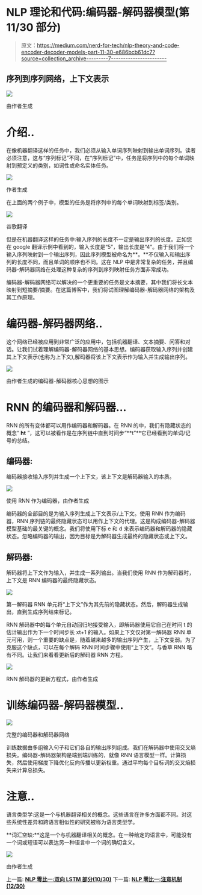 # NLP 理论和代码:编码器-解码器模型(第 11/30 部分)

> 原文：<https://medium.com/nerd-for-tech/nlp-theory-and-code-encoder-decoder-models-part-11-30-e686bcb61dc7?source=collection_archive---------7----------------------->

## 序列到序列网络，上下文表示

![](img/7915948cd0b05735b68b8a529eb922a7.png)

由作者生成

# 介绍..

在像机器翻译这样的任务中，我们必须从输入单词序列映射到输出单词序列。读者必须注意，这与“序列标记”不同，在“序列标记”中，任务是将序列中的每个单词映射到预定义的类别，如词性或命名实体任务。

![](img/dec386ba2172958f9734d2b27b3238a6.png)

作者生成

在上面的两个例子中，模型的任务是将序列中的每个单词映射到标签/类别。

![](img/d0fe30ff7cb9883536c188e141205352.png)

谷歌翻译

但是在机器翻译这样的任务中:输入序列的长度不一定是输出序列的长度。正如您在 google 翻译示例中看到的，输入长度是“5”，输出长度是“4”。由于我们将一个输入序列映射到一个输出序列，因此序列模型被命名为**。**不仅输入和输出序列的长度不同，而且单词的顺序也不同。这在 NLP 中是非常复杂的任务，并且编码器-解码器网络在处理这种复杂的序列到序列映射任务方面非常成功。

编码器-解码器网络可以解决的一个更重要的任务是文本摘要，其中我们将长文本映射到短摘要/摘要。在这篇博客中，我们将试图理解编码器-解码器网络的架构及其工作原理。

# 编码器-解码器网络..

这个网络已经被应用到非常广泛的应用中，包括机器翻译、文本摘要、问答和对话。让我们试着理解编码器-解码器网络的基本思想。编码器获取输入序列并创建其上下文表示(也称为上下文),解码器将该上下文表示作为输入并生成输出序列。

![](img/c7e3e6ff878efb092c954e11648ab60b.png)

由作者生成的编码器-解码器核心思想的图示

# RNN 的编码器和解码器…

RNN 的所有变体都可以用作编码器和解码器。在 RNN 的中，我们有隐藏状态的概念“ **ht** ”，这可以被看作是在序列链中直到时间步“**t”**它已经看到的单词/记号的总结。

## 编码器:

编码器接收输入序列并生成一个上下文，该上下文是解码器输入的本质。

![](img/1834275fb9e2f193e163d31dceac740e.png)

使用 RNN 作为编码器，由作者生成

编码器的全部目的是为输入序列生成上下文表示/上下文。使用 RNN 作为编码器，RNN 序列链的最终隐藏状态可以用作上下文的代理。这是构成编码器-解码器模型基础的最关键的概念。我们将使用下标 e 和 d 来表示编码器和解码器的隐藏状态。忽略编码器的输出，因为目标是为解码器生成最终的隐藏状态或上下文。

## 解码器:

解码器将上下文作为输入，并生成一系列输出。当我们使用 RNN 作为解码器时，上下文是 RNN 编码器的最终隐藏状态。

![](img/84637cfedf9f12bbbacb0854ac431404.png)

第一解码器 RNN 单元将“上下文”作为其先前的隐藏状态。然后，解码器生成输出，直到生成序列结束标记。

RNN 解码器中的每个单元自动回归地接受输入，即解码器使用它自己在时间 t 的估计输出作为下一个时间步长 xt+1 的输入。如果上下文仅对第一解码器 RNN 单元可用，则一个重要的缺点是，随着越来越多的输出序列产生，上下文变弱。为了克服这个缺点，可以在每个解码 RNN 时间步骤中使用“上下文”。与香草 RNN 略有不同。让我们来看看更新后的解码器 RNN 方程。

![](img/b20b1e41608aef09b297ec61dbb4ed65.png)

RNN 解码器的更新方程式，由作者生成

# 训练编码器-解码器模型..

![](img/f328fef40de045e67874290e4477539e.png)

完整的编码器和解码器网络

训练数据由多组输入句子和它们各自的输出序列组成。我们在解码器中使用交叉熵损失。编码器-解码器架构是端到端训练的，就像 RNN 语言模型一样。计算损失，然后使用梯度下降优化反向传播以更新权重。通过平均每个目标词的交叉熵损失来计算总损失。

# 注意..

语言类型学:这是一个与机器翻译相关的概念。这些语言在许多方面都不同。对这些系统性差异和跨语言相似性的研究被称为语言类型学。

**词汇空缺:**这是一个与机器翻译相关的概念。在一种给定的语言中，可能没有一个词或短语可以表达另一种语言中一个词的确切含义。

![](img/1f25b94e9e735d81faaa5391824dd85a.png)

由作者生成

上一篇: [**NLP 零比一:双向 LSTM 部分(10/30)**](https://kowshikchilamkurthy.medium.com/nlp-zero-to-one-bi-directional-lstm-part-10-30-cab0eab65533?source=your_stories_page-------------------------------------)
下一篇: [**NLP 零比一:注意机制(12/30)**](https://kowshikchilamkurthy.medium.com/nlp-zero-to-one-attention-mechanism-part-12-30-c5c36670c81f?source=your_stories_page-------------------------------------)